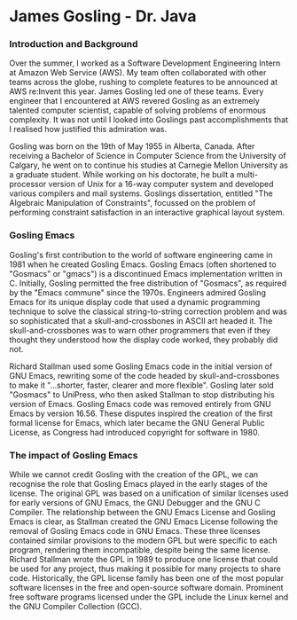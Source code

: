 # James Gosling - Dr. Java

### Introduction and Background
Over the summer, I worked as a Software Development Engineering Intern at Amazon Web Service (AWS). My team often collaborated with other teams across the globe, rushing to complete features to be announced at AWS re:Invent this year. James Gosling led one of these teams. Every engineer that I encountered at AWS revered Gosling as an extremely talented computer scientist, capable of solving problems of enormous complexity. It was not until I looked into Goslings past accomplishments that I realised how justified this admiration was.  
  
Gosling was born on the 19th of May 1955 in Alberta, Canada. After receiving a Bachelor of Science in Computer Science from the University of Calgary, he went on to continue his studies at Carnegie Mellon University as a graduate student. While working on his doctorate, he built a multi-processor version of Unix for a 16-way computer system and developed various compilers and mail systems. Goslings dissertation, entitled "The Algebraic Manipulation of Constraints", focussed on the problem of performing constraint satisfaction in an interactive graphical layout system.  

### Gosling Emacs
Gosling's first contribution to the world of software engineering came in 1981 when he created Gosling Emacs. Gosling Emacs (often shortened to "Gosmacs" or "gmacs") is a discontinued Emacs implementation written in C. Initially, Gosling permitted the free distribution of "Gosmacs", as required by the "Emacs commune" since the 1970s. Engineers admired Gosling Emacs for its unique display code that used a dynamic programming technique to solve the classical string-to-string correction problem and was so sophisticated that a skull-and-crossbones in ASCII art headed it. The skull-and-crossbones was to warn other programmers that even if they thought they understood how the display code worked, they probably did not.    
  
Richard Stallman used some Gosling Emacs code in the initial version of GNU Emacs, rewriting some of the code headed by skull-and-crossbones to make it "…shorter, faster, clearer and more flexible". Gosling later sold "Gosmacs" to UniPress, who then asked Stallman to stop distributing his version of Emacs. Gosling Emacs code was removed entirely from GNU Emacs by version 16.56. These disputes inspired the creation of the first formal license for Emacs, which later became the GNU General Public License, as Congress had introduced copyright for software in 1980.

### The impact of Gosling Emacs
While we cannot credit Gosling with the creation of the GPL, we can recognise the role that Gosling Emacs played in the early stages of the license. The original GPL was based on a unification of similar licenses used for early versions of GNU Emacs, the GNU Debugger and the GNU C Compiler. The relationship between the GNU Emacs License and Gosling Emacs is clear, as Stallman created the GNU Emacs License following the removal of Gosling Emacs code in GNU Emacs. These three licenses contained similar provisions to the modern GPL but were specific to each program, rendering them incompatible, despite being the same license. Richard Stallman wrote the GPL in 1989 to produce one license that could be used for any project, thus making it possible for many projects to share code. Historically, the GPL license family has been one of the most popular software licenses in the free and open-source software domain. Prominent free software programs licensed under the GPL include the Linux kernel and the GNU Compiler Collection (GCC). 

